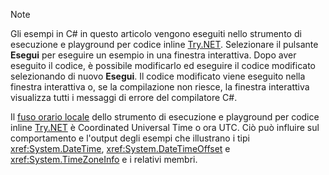 
> [!NOTE]
> Gli esempi in C# in questo articolo vengono eseguiti nello strumento di esecuzione e playground per codice inline [Try.NET](https://try.dot.net). Selezionare il pulsante **Esegui** per eseguire un esempio in una finestra interattiva. Dopo aver eseguito il codice, è possibile modificarlo ed eseguire il codice modificato selezionando di nuovo **Esegui**. Il codice modificato viene eseguito nella finestra interattiva o, se la compilazione non riesce, la finestra interattiva visualizza tutti i messaggi di errore del compilatore C#. 
>  
> Il [fuso orario locale](xref:System.TimeZoneInfo.Local) dello strumento di esecuzione e playground per codice inline [Try.NET](https://try.dot.net) è Coordinated Universal Time o ora UTC. Ciò può influire sul comportamento e l'output degli esempi che illustrano i tipi <xref:System.DateTime>, <xref:System.DateTimeOffset> e <xref:System.TimeZoneInfo> e i relativi membri.
